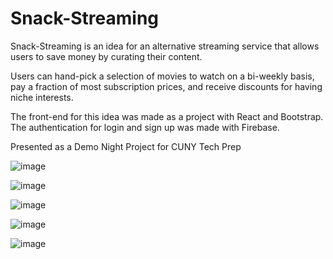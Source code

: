 # Snack-Streaming 

Snack-Streaming is an idea for an alternative streaming service that allows users to save money by curating their content. 

Users can hand-pick a selection of movies to watch on a bi-weekly basis, pay a fraction of most subscription prices, and receive discounts for having niche interests.  

The front-end for this idea was made as a project with React and Bootstrap.
The authentication for login and sign up was made with Firebase.

Presented as a Demo Night Project for CUNY Tech Prep  



![image](https://github.com/SavionW-Works/Snack-Streaming/assets/72318904/3aaf9b09-cd00-4610-bda6-d0462fefc39c)

![image](https://github.com/SavionW-Works/Snack-Streaming/assets/72318904/913c5ddd-2b60-4e79-9868-54ec29dc3f36)

![image](https://github.com/SavionW-Works/Snack-Streaming/assets/72318904/08135edb-5285-4469-979a-b010bc625f88) 

![image](https://github.com/SavionW-Works/Snack-Streaming/assets/72318904/ed1fb00c-c907-46f8-842e-52c97832fd98)

![image](https://github.com/SavionW-Works/Snack-Streaming/assets/72318904/18c525df-2ea6-402c-af3b-2e570d5e8183)

